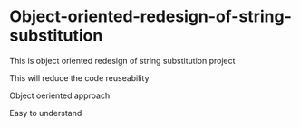 # Object-oriented-redesign-of-string-substitution


This is object oriented redesign of string substitution project

This will reduce the code reuseability

Object oeriented approach

Easy to understand 
